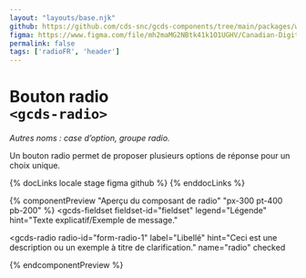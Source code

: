 ```yaml
---
layout: "layouts/base.njk"
github: https://github.com/cds-snc/gcds-components/tree/main/packages/web/src/components/gcds-radio
figma: https://www.figma.com/file/mh2maMG2NBtk41k1O1UGHV/Canadian-Digital-Service%E2%80%A8---GC-Design-System?node-id=818%3A3759&t=ciEmm7GYyGAY73zZ-0
permalink: false
tags: ['radioFR', 'header']
---
```


# Bouton radio <br>`<gcds-radio>`

_Autres noms : case d’option, groupe radio._

Un bouton radio permet de proposer plusieurs options de réponse pour un choix unique.

{% docLinks locale stage figma github %}
{% enddocLinks %}

{% componentPreview "Aperçu du composant de radio" "px-300 pt-400 pb-200" %}
<gcds-fieldset
  fieldset-id="fieldset"
  legend="Légende"
  hint="Texte explicatif/Exemple de message."
>
  <gcds-radio
    radio-id="form-radio-1"
    label="Libellé"
    hint="Ceci est une description ou un exemple à titre de clarification."
    name="radio"
    checked
  >
  </gcds-radio>
    <gcds-radio
    radio-id="form-radio-2"
    label="Libellé"
    hint="Ceci est une description ou un exemple à titre de clarification."
    name="radio"
  >
  </gcds-radio>
</gcds-fieldset>
{% endcomponentPreview %}
